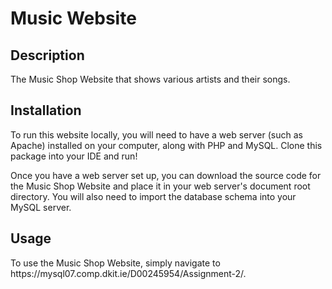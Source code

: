 <!DOCTYPE html>
<html>
  <body>
    <h1>Music Website</h1>
    <h2>Description</h2>
    <p>The Music Shop Website that shows various artists and their songs.</p>
    <h2>Installation</h2>
    <p>To run this website locally, you will need to have a web server (such as Apache) installed on your computer, along with PHP and MySQL. Clone this package into your IDE and run!</p>
    <p>Once you have a web server set up, you can download the source code for the Music Shop Website and place it in your web server's document root directory. You will also need to import the database schema into your MySQL server.</p>
    <h2>Usage</h2>
    <p>To use the Music Shop Website, simply navigate to https://mysql07.comp.dkit.ie/D00245954/Assignment-2/.</p>
  </body>
</html>
